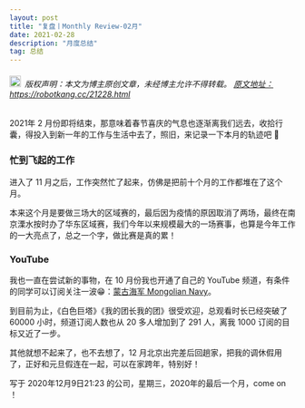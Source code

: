 ```yaml
---
layout: post
title: "复盘丨Monthly Review-02月"
date: 2021-02-28 
description: "月度总结"
tag: 总结
---   
```


<h6><img src="https://robotkang-1257995526.cos.ap-chengdu.myqcloud.com/icon/copyright.png" alt="copyright" style="display:inline;margin-bottom: -5px;" width="20" height="20"> 版权声明：本文为博主原创文章，未经博主允许不得转载。
<a target="_blank" href="https://robotkang.cc/21228.html">原文地址：https://robotkang.cc/21228.html </a>
</h6>                           

2021年 2 月份即将结束，那意味着春节喜庆的气息也逐渐离我们远去，收拾行囊，得投入到新一年的工作与生活中去了，照旧，来记录一下本月的轨迹吧 🤞                            

### 忙到飞起的工作                

进入了 11 月之后，工作突然忙了起来，仿佛是把前十个月的工作都堆在了这个月。                   
          
本来这个月是要做三场大的区域赛的，最后因为疫情的原因取消了两场，最终在南京溧水按时办了华东区域赛，我们今年以来规模最大的一场赛事，也算是今年工作的一大亮点了，总之一个字，做比赛是真的累！                      

### YouTube               

我也一直在尝试新的事物，在 10 月份我也开通了自己的 YouTube 频道，有条件的同学可以订阅关注一波😁：<a href="https://www.youtube.com/channel/UC8EyzbUNGrO7_P0GfUs6MDg" target="_blank">蒙古海军 Mongolian Navy</a>。               

到目前为止，《白色巨塔》《我的团长我的团》很受欢迎，总观看时长已经突破了 60000 小时，频道订阅人数也从 20 多人增加到了 291 人，离我 1000 订阅的目标又近了一步。                   

其他就想不起来了，也不去想了，12 月北京出完差后回趟家，把我的调休假用了，正好和元旦假连在一起，可以在家跨年，特别好！                  

写于 2020年12月9日21:23 的公司，星期三，2020年的最后一个月，come on ！                      

